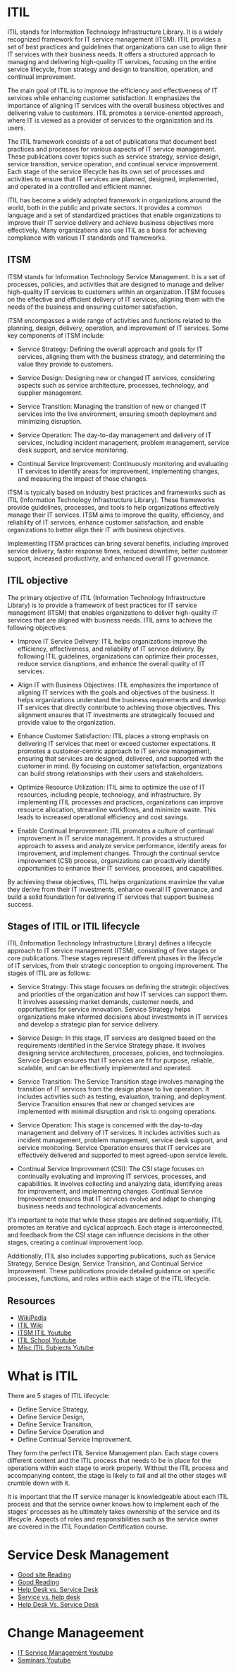 # ITIL

ITIL stands for Information Technology Infrastructure Library. It is a widely recognized framework for IT service management (ITSM). ITIL provides a set of best practices and guidelines that organizations can use to align their IT services with their business needs. It offers a structured approach to managing and delivering high-quality IT services, focusing on the entire service lifecycle, from strategy and design to transition, operation, and continual improvement.

The main goal of ITIL is to improve the efficiency and effectiveness of IT services while enhancing customer satisfaction. It emphasizes the importance of aligning IT services with the overall business objectives and delivering value to customers. ITIL promotes a service-oriented approach, where IT is viewed as a provider of services to the organization and its users.

The ITIL framework consists of a set of publications that document best practices and processes for various aspects of IT service management. These publications cover topics such as service strategy, service design, service transition, service operation, and continual service improvement. Each stage of the service lifecycle has its own set of processes and activities to ensure that IT services are planned, designed, implemented, and operated in a controlled and efficient manner.

ITIL has become a widely adopted framework in organizations around the world, both in the public and private sectors. It provides a common language and a set of standardized practices that enable organizations to improve their IT service delivery and achieve business objectives more effectively. Many organizations also use ITIL as a basis for achieving compliance with various IT standards and frameworks.


## ITSM

ITSM stands for Information Technology Service Management. It is a set of processes, policies, and activities that are designed to manage and deliver high-quality IT services to customers within an organization. ITSM focuses on the effective and efficient delivery of IT services, aligning them with the needs of the business and ensuring customer satisfaction.

ITSM encompasses a wide range of activities and functions related to the planning, design, delivery, operation, and improvement of IT services. Some key components of ITSM include:

* Service Strategy: Defining the overall approach and goals for IT services, aligning them with the business strategy, and determining the value they provide to customers.

* Service Design: Designing new or changed IT services, considering aspects such as service architecture, processes, technology, and supplier management.

* Service Transition: Managing the transition of new or changed IT services into the live environment, ensuring smooth deployment and minimizing disruption.

* Service Operation: The day-to-day management and delivery of IT services, including incident management, problem management, service desk support, and service monitoring.

* Continual Service Improvement: Continuously monitoring and evaluating IT services to identify areas for improvement, implementing changes, and measuring the impact of those changes.

ITSM is typically based on industry best practices and frameworks such as ITIL (Information Technology Infrastructure Library). These frameworks provide guidelines, processes, and tools to help organizations effectively manage their IT services. ITSM aims to improve the quality, efficiency, and reliability of IT services, enhance customer satisfaction, and enable organizations to better align their IT with business objectives.

Implementing ITSM practices can bring several benefits, including improved service delivery, faster response times, reduced downtime, better customer support, increased productivity, and enhanced overall IT governance.

## ITIL objective

The primary objective of ITIL (Information Technology Infrastructure Library) is to provide a framework of best practices for IT service management (ITSM) that enables organizations to deliver high-quality IT services that are aligned with business needs. ITIL aims to achieve the following objectives:

* Improve IT Service Delivery: ITIL helps organizations improve the efficiency, effectiveness, and reliability of IT service delivery. By following ITIL guidelines, organizations can optimize their processes, reduce service disruptions, and enhance the overall quality of IT services.

* Align IT with Business Objectives: ITIL emphasizes the importance of aligning IT services with the goals and objectives of the business. It helps organizations understand the business requirements and develop IT services that directly contribute to achieving those objectives. This alignment ensures that IT investments are strategically focused and provide value to the organization.

* Enhance Customer Satisfaction: ITIL places a strong emphasis on delivering IT services that meet or exceed customer expectations. It promotes a customer-centric approach to IT service management, ensuring that services are designed, delivered, and supported with the customer in mind. By focusing on customer satisfaction, organizations can build strong relationships with their users and stakeholders.

* Optimize Resource Utilization: ITIL aims to optimize the use of IT resources, including people, technology, and infrastructure. By implementing ITIL processes and practices, organizations can improve resource allocation, streamline workflows, and minimize waste. This leads to increased operational efficiency and cost savings.

* Enable Continual Improvement: ITIL promotes a culture of continual improvement in IT service management. It provides a structured approach to assess and analyze service performance, identify areas for improvement, and implement changes. Through the continual service improvement (CSI) process, organizations can proactively identify opportunities to enhance their IT services, processes, and capabilities.

By achieving these objectives, ITIL helps organizations maximize the value they derive from their IT investments, enhance overall IT governance, and build a solid foundation for delivering IT services that support business success.

## Stages of ITIL or ITIL lifecycle

ITIL (Information Technology Infrastructure Library) defines a lifecycle approach to IT service management (ITSM), consisting of five stages or core publications. These stages represent different phases in the lifecycle of IT services, from their strategic conception to ongoing improvement. The stages of ITIL are as follows:

* Service Strategy: This stage focuses on defining the strategic objectives and priorities of the organization and how IT services can support them. It involves assessing market demands, customer needs, and opportunities for service innovation. Service Strategy helps organizations make informed decisions about investments in IT services and develop a strategic plan for service delivery.

* Service Design: In this stage, IT services are designed based on the requirements identified in the Service Strategy phase. It involves designing service architectures, processes, policies, and technologies. Service Design ensures that IT services are fit for purpose, reliable, scalable, and can be effectively implemented and operated.

* Service Transition: The Service Transition stage involves managing the transition of IT services from the design phase to live operation. It includes activities such as testing, evaluation, training, and deployment. Service Transition ensures that new or changed services are implemented with minimal disruption and risk to ongoing operations.

* Service Operation: This stage is concerned with the day-to-day management and delivery of IT services. It includes activities such as incident management, problem management, service desk support, and service monitoring. Service Operation ensures that IT services are effectively delivered and supported to meet agreed-upon service levels.

* Continual Service Improvement (CSI): The CSI stage focuses on continually evaluating and improving IT services, processes, and capabilities. It involves collecting and analyzing data, identifying areas for improvement, and implementing changes. Continual Service Improvement ensures that IT services evolve and adapt to changing business needs and technological advancements.

It's important to note that while these stages are defined sequentially, ITIL promotes an iterative and cyclical approach. Each stage is interconnected, and feedback from the CSI stage can influence decisions in the other stages, creating a continual improvement loop.

Additionally, ITIL also includes supporting publications, such as Service Strategy, Service Design, Service Transition, and Continual Service Improvement. These publications provide detailed guidance on specific processes, functions, and roles within each stage of the ITIL lifecycle.


## Resources

* [WikiPedia](https://en.wikipedia.org/wiki/ITIL)
* [ITIL Wiki](https://wiki.en.it-processmaps.com/index.php/Main_Page)
* [ITSM ITIL Youtube](https://www.youtube.com/watch?v=tQgXWsrtekk&list=PLQHsFjo7oXTVeF5wK1MFwGpcD11bAh7Ru)
* [ITIL School Youtube](https://www.youtube.com/channel/UCAgZm-nGXDtuJUE6PS6JKSw/playlists)
* [Misc ITIL Subjects Yutube](https://www.youtube.com/watch?v=mFNh4jp4yBo&list=PLY0P9iiz7v30NE3T4u52CMnh99lFF3cB1)

# What is ITIL

There are 5 stages of ITIL lifecycle:

* Define Service Strategy,
* Define Service Design,
* Define Service Transition,
* Define Service Operation and
* Define Continual Service Improvement.

 They form the perfect ITIL Service Management plan. Each stage covers different content and the ITIL process that needs to be in place for the operations within each stage to work properly. Without the ITIL process and accompanying content, the stage is likely to fail and all the other stages will crumble down with it.

 It is important that the IT service manager is knowledgeable about each ITIL process and that the service owner knows how to implement each of the stages’ processes as he ultimately takes ownership of the service and its lifecycle. Aspects of roles and responsibilities such as the service owner are covered in the ITIL Foundation Certification course.

 # Service Desk Management

 * [Good site Reading](https://docs.microfocus.com/SM/9.60/Hybrid/Content/BestPracticesGuide_PD/SeviceDeskBestPractice/User_Interaction_Management_process_overview.htm)
 * [Good Reading](https://www.atlassian.com/blog/it-service-management/service-request-management-jira-service-desk)
 * [Help Desk vs. Service Desk](https://www.bmc.com/blogs/help-desk-vs-service-desk-whats-difference/)
 * [Service vs. help desk](https://www.sunviewsoftware.com/blog/help-desk-vs.-service-desk-are-they-different)
 * [Help Desk Vs. Service Desk](https://www.atlassian.com/it-unplugged/itsm/help-desk-vs-service-desk-vs-itsm)

# Change Manageement

* [IT Service Management Youtube](https://www.youtube.com/watch?v=Mi8fCRN0RE0&list=PLCOmiTb5WX3pUJC5xEpNOzpYSW_Q7YV4u)
* [Seminars Youtube](https://www.youtube.com/watch?v=LyIdHTn-kuY&list=PLmE3SoAa2yEGPFnI5r-aHvev38TZuQgne)

